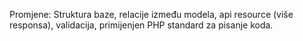 Promjene:
Struktura baze, relacije između modela, api resource (više responsa), validacija, primijenjen PHP standard za pisanje koda.
